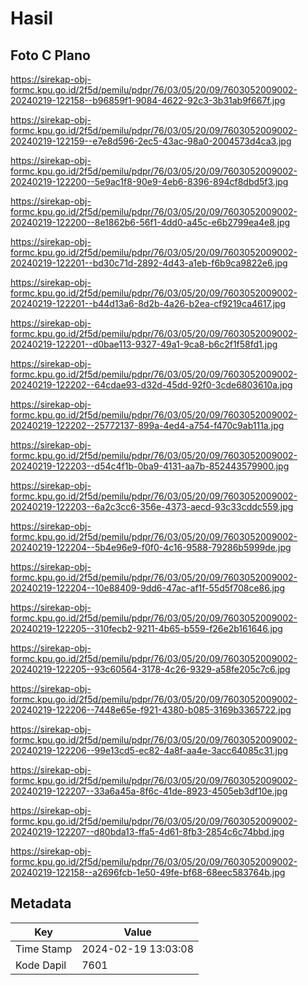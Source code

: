 # Hasil

## Foto C Plano

https://sirekap-obj-formc.kpu.go.id/2f5d/pemilu/pdpr/76/03/05/20/09/7603052009002-20240219-122158--b96859f1-9084-4622-92c3-3b31ab9f667f.jpg

https://sirekap-obj-formc.kpu.go.id/2f5d/pemilu/pdpr/76/03/05/20/09/7603052009002-20240219-122159--e7e8d596-2ec5-43ac-98a0-2004573d4ca3.jpg

https://sirekap-obj-formc.kpu.go.id/2f5d/pemilu/pdpr/76/03/05/20/09/7603052009002-20240219-122200--5e9ac1f8-90e9-4eb6-8396-894cf8dbd5f3.jpg

https://sirekap-obj-formc.kpu.go.id/2f5d/pemilu/pdpr/76/03/05/20/09/7603052009002-20240219-122200--8e1862b6-56f1-4dd0-a45c-e6b2799ea4e8.jpg

https://sirekap-obj-formc.kpu.go.id/2f5d/pemilu/pdpr/76/03/05/20/09/7603052009002-20240219-122201--bd30c71d-2892-4d43-a1eb-f6b9ca9822e6.jpg

https://sirekap-obj-formc.kpu.go.id/2f5d/pemilu/pdpr/76/03/05/20/09/7603052009002-20240219-122201--b44d13a6-8d2b-4a26-b2ea-cf9219ca4617.jpg

https://sirekap-obj-formc.kpu.go.id/2f5d/pemilu/pdpr/76/03/05/20/09/7603052009002-20240219-122201--d0bae113-9327-49a1-9ca8-b6c2f1f58fd1.jpg

https://sirekap-obj-formc.kpu.go.id/2f5d/pemilu/pdpr/76/03/05/20/09/7603052009002-20240219-122202--64cdae93-d32d-45dd-92f0-3cde6803610a.jpg

https://sirekap-obj-formc.kpu.go.id/2f5d/pemilu/pdpr/76/03/05/20/09/7603052009002-20240219-122202--25772137-899a-4ed4-a754-f470c9ab111a.jpg

https://sirekap-obj-formc.kpu.go.id/2f5d/pemilu/pdpr/76/03/05/20/09/7603052009002-20240219-122203--d54c4f1b-0ba9-4131-aa7b-852443579900.jpg

https://sirekap-obj-formc.kpu.go.id/2f5d/pemilu/pdpr/76/03/05/20/09/7603052009002-20240219-122203--6a2c3cc6-356e-4373-aecd-93c33cddc559.jpg

https://sirekap-obj-formc.kpu.go.id/2f5d/pemilu/pdpr/76/03/05/20/09/7603052009002-20240219-122204--5b4e96e9-f0f0-4c16-9588-79286b5999de.jpg

https://sirekap-obj-formc.kpu.go.id/2f5d/pemilu/pdpr/76/03/05/20/09/7603052009002-20240219-122204--10e88409-9dd6-47ac-af1f-55d5f708ce86.jpg

https://sirekap-obj-formc.kpu.go.id/2f5d/pemilu/pdpr/76/03/05/20/09/7603052009002-20240219-122205--310fecb2-9211-4b65-b559-f26e2b161646.jpg

https://sirekap-obj-formc.kpu.go.id/2f5d/pemilu/pdpr/76/03/05/20/09/7603052009002-20240219-122205--93c60564-3178-4c26-9329-a58fe205c7c6.jpg

https://sirekap-obj-formc.kpu.go.id/2f5d/pemilu/pdpr/76/03/05/20/09/7603052009002-20240219-122206--7448e65e-f921-4380-b085-3169b3365722.jpg

https://sirekap-obj-formc.kpu.go.id/2f5d/pemilu/pdpr/76/03/05/20/09/7603052009002-20240219-122206--99e13cd5-ec82-4a8f-aa4e-3acc64085c31.jpg

https://sirekap-obj-formc.kpu.go.id/2f5d/pemilu/pdpr/76/03/05/20/09/7603052009002-20240219-122207--33a6a45a-8f6c-41de-8923-4505eb3df10e.jpg

https://sirekap-obj-formc.kpu.go.id/2f5d/pemilu/pdpr/76/03/05/20/09/7603052009002-20240219-122207--d80bda13-ffa5-4d61-8fb3-2854c6c74bbd.jpg

https://sirekap-obj-formc.kpu.go.id/2f5d/pemilu/pdpr/76/03/05/20/09/7603052009002-20240219-122158--a2696fcb-1e50-49fe-bf68-68eec583764b.jpg


## Metadata

| Key        | Value               |
| ---------- | ------------------- |
| Time Stamp | 2024-02-19 13:03:08 |
| Kode Dapil | 7601                |




